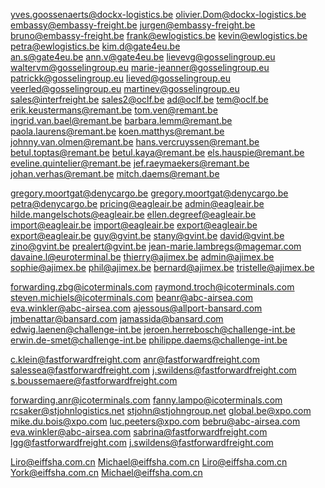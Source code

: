 yves.goossenaerts@dockx-logistics.be
olivier.Dom@dockx-logistics.be
embassy@embassy-freight.be
jurgen@embassy-freight.be
bruno@embassy-freight.be
frank@ewlogistics.be
kevin@ewlogistics.be
petra@ewlogistics.be
kim.d@gate4eu.be  
an.s@gate4eu.be
ann.v@gate4eu.be
lievevg@gosselingroup.eu
waltervm@gosselingroup.eu
marie-jeanner@gosselingroup.eu
patrickk@gosselingroup.eu
lieved@gosselingroup.eu
veerled@gosselingroup.eu
martinev@gosselingroup.eu
sales@interfreight.be
sales2@oclf.be
ad@oclf.be
tem@oclf.be
erik.keustermans@remant.be
tom.ven@remant.be
ingrid.van.bael@remant.be
barbara.lemm@remant.be
paola.laurens@remant.be
koen.matthys@remant.be
johnny.van.olmen@remant.be
hans.vercruyssen@remant.be
betul.toptas@remant.be
betul.kaya@remant.be
els.hauspie@remant.be
eveline.quintelier@remant.be
jef.raeymaekers@remant.be
johan.verhas@remant.be
mitch.daems@remant.be

gregory.moortgat@denycargo.be
gregory.moortgat@denycargo.be
petra@denycargo.be
pricing@eagleair.be
admin@eagleair.be
hilde.mangelschots@eagleair.be
ellen.degreef@eagleair.be
import@eagleair.be
import@eagleair.be
export@eagleair.be
export@eagleair.be
guy@gvint.be
stany@gvint.be
david@gvint.be
zino@gvint.be
prealert@gvint.be
jean-marie.lambregs@magemar.com
davaine.l@euroterminal.be
thierry@ajimex.be
admin@ajimex.be
sophie@ajimex.be
phil@ajimex.be
bernard@ajimex.be
tristelle@ajimex.be

forwarding.zbg@icoterminals.com
raymond.troch@icoterminals.com
steven.michiels@icoterminals.com
beanr@abc-airsea.com
eva.winkler@abc-airsea.com
ajessous@allport-bansard.com
jmbenattar@bansard.com
jamassida@bansard.com
edwig.laenen@challenge-int.be
jeroen.herrebosch@challenge-int.be
erwin.de-smet@challenge-int.be
philippe.daems@challenge-int.be

c.klein@fastforwardfreight.com
anr@fastforwardfreight.com
salessea@fastforwardfreight.com
j.swildens@fastforwardfreight.com
s.boussemaere@fastforwardfreight.com

forwarding.anr@icoterminals.com
fanny.lampo@icoterminals.com
rcsaker@stjohnlogistics.net
stjohn@stjohngroup.net
global.be@xpo.com
mike.du.bois@xpo.com
luc.peeters@xpo.com
bebru@abc-airsea.com
eva.winkler@abc-airsea.com
sabrina@fastforwardfreight.com
lgg@fastforwardfreight.com
j.swildens@fastforwardfreight.com

Liro@eiffsha.com.cn
Michael@eiffsha.com.cn
Liro@eiffsha.com.cn
York@eiffsha.com.cn
Michael@eiffsha.com.cn






